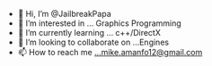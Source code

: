 - 👋 Hi, I’m @JailbreakPapa
- 👀 I’m interested in ... Graphics Programming
- 🌱 I’m currently learning ... c++/DirectX
- 💞️ I’m looking to collaborate on ...Engines
- 📫 How to reach me ...mike.amanfo12@gmail.com

<!---
JailbreakPapa/JailbreakPapa is a ✨ special ✨ repository because its `README.md` (this file) appears on your GitHub profile.
You can click the Preview link to take a look at your changes.
--->
